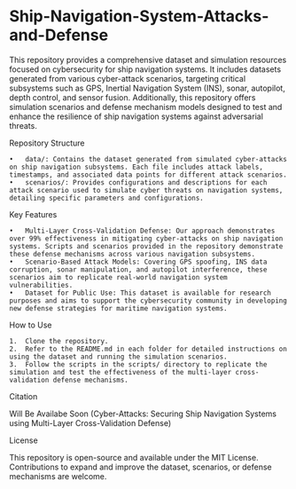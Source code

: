 # Ship-Navigation-System-Attacks-and-Defense

This repository provides a comprehensive dataset and simulation resources focused on cybersecurity for ship navigation systems. It includes datasets generated from various cyber-attack scenarios, targeting critical subsystems such as GPS, Inertial Navigation System (INS), sonar, autopilot, depth control, and sensor fusion. Additionally, this repository offers simulation scenarios and defense mechanism models designed to test and enhance the resilience of ship navigation systems against adversarial threats.

Repository Structure

	•	data/: Contains the dataset generated from simulated cyber-attacks on ship navigation subsystems. Each file includes attack labels, timestamps, and associated data points for different attack scenarios.
	•	scenarios/: Provides configurations and descriptions for each attack scenario used to simulate cyber threats on navigation systems, detailing specific parameters and configurations.

Key Features

	•	Multi-Layer Cross-Validation Defense: Our approach demonstrates over 99% effectiveness in mitigating cyber-attacks on ship navigation systems. Scripts and scenarios provided in the repository demonstrate these defense mechanisms across various navigation subsystems.
	•	Scenario-Based Attack Models: Covering GPS spoofing, INS data corruption, sonar manipulation, and autopilot interference, these scenarios aim to replicate real-world navigation system vulnerabilities.
	•	Dataset for Public Use: This dataset is available for research purposes and aims to support the cybersecurity community in developing new defense strategies for maritime navigation systems.

How to Use

	1.	Clone the repository.
	2.	Refer to the README.md in each folder for detailed instructions on using the dataset and running the simulation scenarios.
	3.	Follow the scripts in the scripts/ directory to replicate the simulation and test the effectiveness of the multi-layer cross-validation defense mechanisms.

Citation

Will Be Availabe Soon (Cyber-Attacks: Securing Ship Navigation Systems using Multi-Layer Cross-Validation Defense)

License

This repository is open-source and available under the MIT License. Contributions to expand and improve the dataset, scenarios, or defense mechanisms are welcome.
